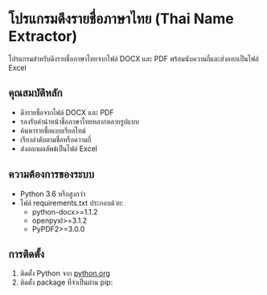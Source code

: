 # โปรแกรมดึงรายชื่อภาษาไทย (Thai Name Extractor)

โปรแกรมสำหรับดึงรายชื่อภาษาไทยจากไฟล์ DOCX และ PDF พร้อมนับความถี่และส่งออกเป็นไฟล์ Excel

## คุณสมบัติหลัก
- ดึงรายชื่อจากไฟล์ DOCX และ PDF
- รองรับคำนำหน้าชื่อภาษาไทยหลากหลายรูปแบบ
- ค้นหารายชื่อแบบเรียลไทม์
- เรียงลำดับตามชื่อหรือความถี่
- ส่งออกผลลัพธ์เป็นไฟล์ Excel

## ความต้องการของระบบ
- Python 3.6 หรือสูงกว่า
- ไฟล์ requirements.txt ประกอบด้วย:
  - python-docx>=1.1.2
  - openpyxl>=3.1.2
  - PyPDF2>=3.0.0

## การติดตั้ง
1. ติดตั้ง Python จาก [python.org](https://www.python.org/)
2. ติดตั้ง package ที่จำเป็นผ่าน pip:
